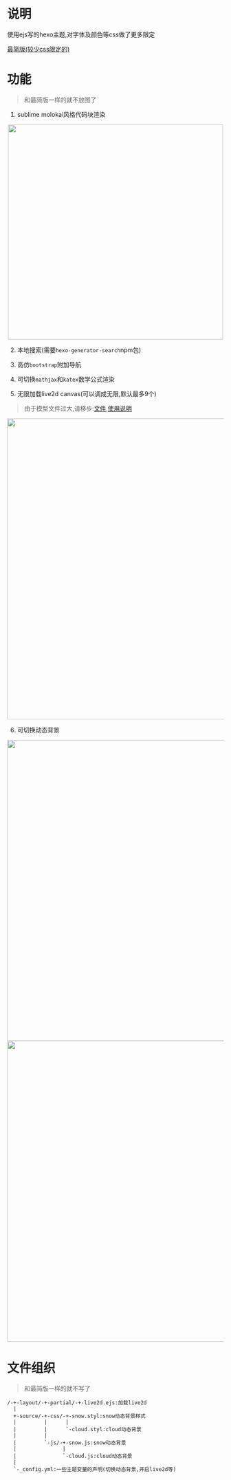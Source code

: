 # 说明

使用ejs写的hexo主题,对字体及颜色等css做了更多限定

[最简版(较少css限定的)](https://github.com/hexo-simple-theme/ejs_sample)

# 功能

> 和最简版一样的就不放图了

1. sublime molokai风格代码块渲染

<div align="center">
  <img width="500px" src="https://github.com/hexo-simple-theme/theme_demo/blob/master/molokai.png"> 
</div>

2. 本地搜索(需要`hexo-generator-search`npm包)

3. 高仿`bootstrap`附加导航

4. 可切换`mathjax`和`katex`数学公式渲染

5. 无限加载live2d canvas(可以调成无限,默认最多9个)

> 由于模型文件过大,请移步:[文件](https://github.com/hexo-simple-theme/hexo_live2d),[使用说明](https://github.com/darkin-blade/live2d_SDK_WebGL)

<div align="center">
  <img width="700px" src="https://github.com/hexo-simple-theme/theme_demo/blob/master/live2d.png"> 
</div>

6. 可切换动态背景

<div align="center">
  <img width="700px" src="https://github.com/hexo-simple-theme/theme_demo/blob/master/cloud.png"> 
  <img width="700px" src="https://github.com/hexo-simple-theme/theme_demo/blob/master/snow.png"> 
</div>

# 文件组织

> 和最简版一样的就不写了

```
/-+-layout/-+-partial/-+-live2d.ejs:加载live2d
  |
  +-source/-+-css/-+-snow.styl:snow动态背景样式
  |         |      |
  |         |      `-cloud.styl:cloud动态背景
  |         |
  |         `-js/-+-snow.js:snow动态背景
  |               |
  |               `-cloud.js:cloud动态背景
  |
  `-_config.yml:一些主题变量的声明(切换动态背景,开启live2d等)
```
